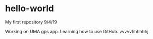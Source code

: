 # hello-world
My first repository
9/4/19

Working on UMA gps app.
Learning how to use GitHub.
vvvvvhhhhhhj
